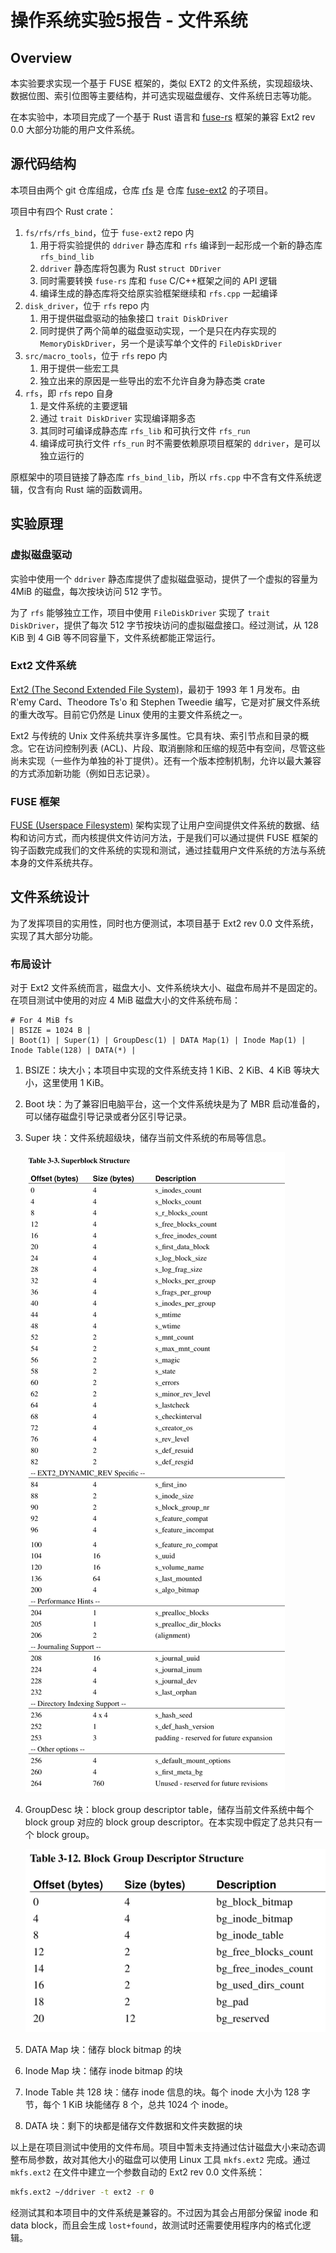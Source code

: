  # 操作系统实验5报告 - 文件系统

## Overview

本实验要求实现一个基于 FUSE 框架的，类似 EXT2 的文件系统，实现超级块、数据位图、索引位图等主要结构，并可选实现磁盘缓存、文件系统日志等功能。

在本实验中，本项目完成了一个基于 Rust 语言和 [fuse-rs](https://github.com/chiro2001/fuse-rs) 框架的兼容 Ext2 rev 0.0 大部分功能的用户文件系统。

## 源代码结构

本项目由两个 git 仓库组成，仓库 [rfs](https://github.com/chiro2001/rfs) 是 仓库 [fuse-ext2](https://github.com/chiro2001/fuse-ext2) 的子项目。

项目中有四个 Rust crate：

1. `fs/rfs/rfs_bind`，位于 `fuse-ext2` repo 内
   1. 用于将实验提供的 `ddriver` 静态库和 `rfs` 编译到一起形成一个新的静态库 `rfs_bind_lib`
   2. `ddriver` 静态库将包裹为 Rust `struct DDriver`
   3. 同时需要转换 `fuse-rs` 库和 `fuse` C/C++框架之间的 API 逻辑
   4. 编译生成的静态库将交给原实验框架继续和 `rfs.cpp` 一起编译
2. `disk_driver`，位于 `rfs` repo 内
   1. 用于提供磁盘驱动的抽象接口 `trait DiskDriver`
   2. 同时提供了两个简单的磁盘驱动实现，一个是只在内存实现的 `MemoryDiskDriver`，另一个是读写单个文件的 `FileDiskDriver`
3. `src/macro_tools`，位于 `rfs` repo 内
   1. 用于提供一些宏工具
   2. 独立出来的原因是一些导出的宏不允许自身为静态类 crate
4. `rfs`，即 `rfs` repo 自身
   1. 是文件系统的主要逻辑
   2. 通过 `trait DiskDriver` 实现编译期多态
   3. 其同时可编译成静态库 `rfs_lib` 和可执行文件 `rfs_run`
   4. 编译成可执行文件 `rfs_run` 时不需要依赖原项目框架的 `ddriver`，是可以独立运行的

原框架中的项目链接了静态库 `rfs_bind_lib`，所以 `rfs.cpp` 中不含有文件系统逻辑，仅含有向 Rust 端的函数调用。

## 实验原理

### 虚拟磁盘驱动

实验中使用一个 `ddriver` 静态库提供了虚拟磁盘驱动，提供了一个虚拟的容量为 4MiB 的磁盘，每次按块访问 512 字节。

为了 `rfs` 能够独立工作，项目中使用 `FileDiskDriver` 实现了 `trait DiskDriver`，提供了每次 512 字节按块访问的虚拟磁盘接口。经过测试，从 128 KiB 到 4 GiB 等不同容量下，文件系统都能正常运行。

### Ext2 文件系统

[Ext2 (The Second Extended File System)](https://docs.kernel.org/filesystems/ext2.html)，最初于 1993 年 1 月发布。由 R'emy Card、Theodore Ts'o 和 Stephen Tweedie 编写，它是对扩展文件系统的重大改写。目前它仍然是 Linux 使用的主要文件系统之一。

Ext2 与传统的 Unix 文件系统共享许多属性。它具有块、索引节点和目录的概念。它在访问控制列表 (ACL)、片段、取消删除和压缩的规范中有空间，尽管这些尚未实现（一些作为单独的补丁提供）。还有一个版本控制机制，允许以最大兼容的方式添加新功能（例如日志记录）。

### FUSE 框架

[FUSE (Userspace Filesystem)](https://www.kernel.org/doc/html/latest/filesystems/fuse.html) 架构实现了让用户空间提供文件系统的数据、结构和访问方式，而内核提供文件访问方法，于是我们可以通过提供 FUSE 框架的钩子函数完成我们的文件系统的实现和测试，通过挂载用户文件系统的方法与系统本身的文件系统共存。

## 文件系统设计

为了发挥项目的实用性，同时也方便测试，本项目基于 Ext2 rev 0.0 文件系统，实现了其大部分功能。

### 布局设计

对于 Ext2 文件系统而言，磁盘大小、文件系统块大小、磁盘布局并不是固定的。在项目测试中使用的对应 4 MiB 磁盘大小的文件系统布局：

```
# For 4 MiB fs
| BSIZE = 1024 B |
| Boot(1) | Super(1) | GroupDesc(1) | DATA Map(1) | Inode Map(1) | Inode Table(128) | DATA(*) |
```

1. BSIZE：块大小；本项目中实现的文件系统支持 1 KiB、2 KiB、4 KiB 等块大小，这里使用 1 KiB。

2. Boot 块：为了兼容旧电脑平台，这一个文件系统块是为了 MBR 启动准备的，可以储存磁盘引导记录或者分区引导记录。

3. Super 块：文件系统超级块，储存当前文件系统的布局等信息。

   ![ext2_superblock-c500](README.assets/ext2_superblock.jpg)

4. GroupDesc 块：block group descriptor table，储存当前文件系统中每个 block group 对应的 block group descriptor。在本实现中假定了总共只有一个 block group。

   ![block_group_descriptor-c500](README.assets/15508152464129.jpg)

5. DATA Map 块：储存 block bitmap 的块

6. Inode Map 块：储存 inode bitmap 的块

7. Inode Table 共 128 块：储存 inode 信息的块。每个 inode 大小为 128 字节，每个 1 KiB 块能储存 8 个，总共 1024 个 inode。

8. DATA 块：剩下的块都是储存文件数据和文件夹数据的块

以上是在项目测试中使用的文件布局。项目中暂未支持通过估计磁盘大小来动态调整布局参数，故对其他大小的磁盘可以使用 Linux 工具 `mkfs.ext2` 完成。通过 `mkfs.ext2` 在文件中建立一个参数自动的 Ext2 rev 0.0 文件系统：

```bash
mkfs.ext2 ~/ddriver -t ext2 -r 0
```

经测试其和本项目中的文件系统是兼容的。不过因为其会占用部分保留 inode 和 data block，而且会生成 `lost+found`，故测试时还需要使用程序内的格式化逻辑。
